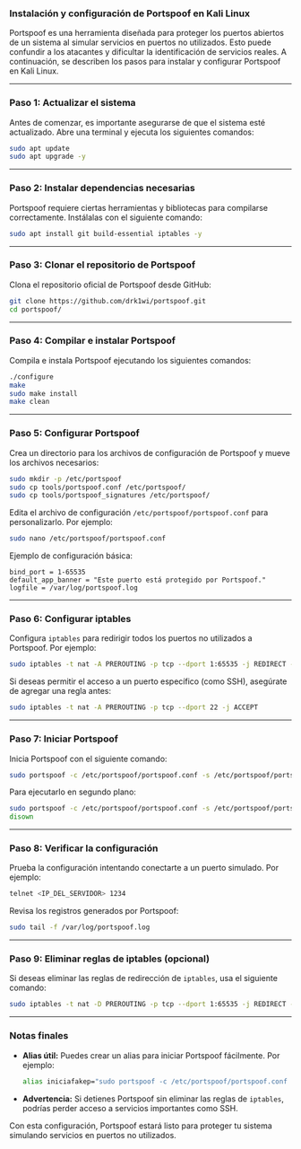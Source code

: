 ### Instalación y configuración de Portspoof en Kali Linux
Portspoof es una herramienta diseñada para proteger los puertos abiertos de un sistema al simular servicios en puertos no utilizados. Esto puede confundir a los atacantes y dificultar la identificación de servicios reales. A continuación, se describen los pasos para instalar y configurar Portspoof en Kali Linux.

---

### Paso 1: Actualizar el sistema
Antes de comenzar, es importante asegurarse de que el sistema esté actualizado. Abre una terminal y ejecuta los siguientes comandos:
```bash
sudo apt update
sudo apt upgrade -y
```

---

### Paso 2: Instalar dependencias necesarias
Portspoof requiere ciertas herramientas y bibliotecas para compilarse correctamente. Instálalas con el siguiente comando:
```bash
sudo apt install git build-essential iptables -y
```

---

### Paso 3: Clonar el repositorio de Portspoof
Clona el repositorio oficial de Portspoof desde GitHub:
```bash
git clone https://github.com/drk1wi/portspoof.git
cd portspoof/
```

---

### Paso 4: Compilar e instalar Portspoof
Compila e instala Portspoof ejecutando los siguientes comandos:
```bash
./configure
make
sudo make install
make clean
```

---

### Paso 5: Configurar Portspoof
Crea un directorio para los archivos de configuración de Portspoof y mueve los archivos necesarios:
```bash
sudo mkdir -p /etc/portspoof
sudo cp tools/portspoof.conf /etc/portspoof/
sudo cp tools/portspoof_signatures /etc/portspoof/
```

Edita el archivo de configuración `/etc/portspoof/portspoof.conf` para personalizarlo. Por ejemplo:
```bash
sudo nano /etc/portspoof/portspoof.conf
```

Ejemplo de configuración básica:
```plaintext
bind_port = 1-65535
default_app_banner = "Este puerto está protegido por Portspoof."
logfile = /var/log/portspoof.log
```

---

### Paso 6: Configurar iptables
Configura `iptables` para redirigir todos los puertos no utilizados a Portspoof. Por ejemplo:
```bash
sudo iptables -t nat -A PREROUTING -p tcp --dport 1:65535 -j REDIRECT --to-ports 4444
```

Si deseas permitir el acceso a un puerto específico (como SSH), asegúrate de agregar una regla antes:
```bash
sudo iptables -t nat -A PREROUTING -p tcp --dport 22 -j ACCEPT
```

---

### Paso 7: Iniciar Portspoof
Inicia Portspoof con el siguiente comando:
```bash
sudo portspoof -c /etc/portspoof/portspoof.conf -s /etc/portspoof/portspoof_signatures
```

Para ejecutarlo en segundo plano:
```bash
sudo portspoof -c /etc/portspoof/portspoof.conf -s /etc/portspoof/portspoof_signatures &
disown
```

---

### Paso 8: Verificar la configuración
Prueba la configuración intentando conectarte a un puerto simulado. Por ejemplo:
```bash
telnet <IP_DEL_SERVIDOR> 1234
```

Revisa los registros generados por Portspoof:
```bash
sudo tail -f /var/log/portspoof.log
```

---

### Paso 9: Eliminar reglas de iptables (opcional)
Si deseas eliminar las reglas de redirección de `iptables`, usa el siguiente comando:
```bash
sudo iptables -t nat -D PREROUTING -p tcp --dport 1:65535 -j REDIRECT --to-ports 4444
```

---

### Notas finales
- **Alias útil:** Puedes crear un alias para iniciar Portspoof fácilmente. Por ejemplo:
  ```bash
  alias iniciafakep="sudo portspoof -c /etc/portspoof/portspoof.conf -s /etc/portspoof/portspoof_signatures"
  ```
- **Advertencia:** Si detienes Portspoof sin eliminar las reglas de `iptables`, podrías perder acceso a servicios importantes como SSH.

Con esta configuración, Portspoof estará listo para proteger tu sistema simulando servicios en puertos no utilizados.